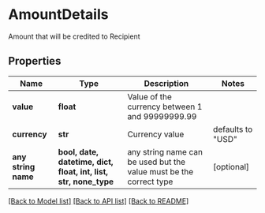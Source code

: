 # AmountDetails

Amount that will be credited to Recipient

## Properties
Name | Type | Description | Notes
------------ | ------------- | ------------- | -------------
**value** | **float** | Value of the currency between 1 and 99999999.99 | 
**currency** | **str** | Currency value | defaults to "USD"
**any string name** | **bool, date, datetime, dict, float, int, list, str, none_type** | any string name can be used but the value must be the correct type | [optional]

[[Back to Model list]](../README.md#documentation-for-models) [[Back to API list]](../README.md#documentation-for-api-endpoints) [[Back to README]](../README.md)


